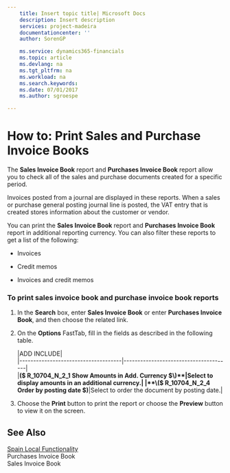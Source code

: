```yaml
---
    title: Insert topic title| Microsoft Docs
    description: Insert description
    services: project-madeira
    documentationcenter: ''
    author: SorenGP

    ms.service: dynamics365-financials
    ms.topic: article
    ms.devlang: na
    ms.tgt_pltfrm: na
    ms.workload: na
    ms.search.keywords:
    ms.date: 07/01/2017
    ms.author: sgroespe

---
```

# How to: Print Sales and Purchase Invoice Books
The **Sales Invoice Book** report and **Purchases Invoice Book** report allow you to check all of the sales and purchase documents created for a specific period.  
  
 Invoices posted from a journal are displayed in these reports. When a sales or purchase general posting journal line is posted, the VAT entry that is created stores information about the customer or vendor.  
  
 You can print the **Sales Invoice Book** report and **Purchases Invoice Book** report in additional reporting currency. You can also filter these reports to get a list of the following:  
  
-   Invoices  
  
-   Credit memos  
  
-   Invoices and credit memos  
  
### To print sales invoice book and purchase invoice book reports  
  
1.  In the **Search** box, enter **Sales Invoice Book** or enter **Purchases Invoice Book**, and then choose the related link.  
  
2.  On the **Options** FastTab, fill in the fields as described in the following table.  
  
    |ADD INCLUDE<!--[!INCLUDE[bp_optionsheading](../../includes/bp_tabledescription_md.md)]-->|  
    |-------------------------------------|---------------------------------------|  
    |**\($ R\_10704\_N\_2\_1 Show Amounts in Add. Currency $\)**|Select to display amounts in an additional currency.|  
    |**\($ R\_10704\_N\_2\_4 Order by posting date $\)**|Select to order the document by posting date.|  
  
3.  Choose the **Print** button to print the report or choose the **Preview** button to view it on the screen.  
  
## See Also  
 [Spain Local Functionality](spain-local-functionality.md)   
 Purchases Invoice Book   
 Sales Invoice Book